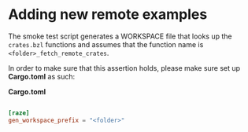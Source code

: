 # Adding new remote examples

The smoke test script generates a WORKSPACE file that looks up the `crates.bzl` functions
and assumes that the function name is `<folder>_fetch_remote_crates`.

In order to make sure that this assertion holds, please make sure set up **Cargo.toml** as such:

**Cargo.toml**
```toml

[raze]
gen_workspace_prefix = "<folder>"
```
